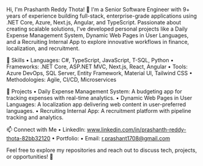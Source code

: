 Hi, I'm Prashanth Reddy Thota! 👋
I'm a Senior Software Engineer with 9+ years of experience building full-stack, enterprise-grade applications using .NET Core, Azure, Next.js, Angular, and TypeScript. Passionate about creating scalable solutions, I’ve developed personal projects like a Daily Expense Management System, Dynamic Web Pages in User Languages, and a Recruiting Internal App to explore innovative workflows in finance, localization, and recruitment.

🔧 Skills
•	Languages: C#, TypeScript, JavaScript, T-SQL, Python
•	Frameworks: .NET Core, ASP.NET MVC, Next.js, React, Angular
•	Tools: Azure DevOps, SQL Server, Entity Framework, Material UI, Tailwind CSS
•	Methodologies: Agile, CI/CD, Microservices

🚀 Projects
•	Daily Expense Management System: A budgeting app for tracking expenses with real-time analytics.
•	Dynamic Web Pages in User Languages: A localization app delivering web content in user-preferred languages.
•	Recruiting Internal App: A recruitment platform with pipeline tracking and analytics.

📫 Connect with Me
•	LinkedIn: www.linkedin.com/in/prashanth-reddy-thota-82bb32120
•	Portfolio: 
•	Email: r.prashant1708@gmail.com

Feel free to explore my repositories and reach out to discuss tech, projects, or opportunities! 🌟
